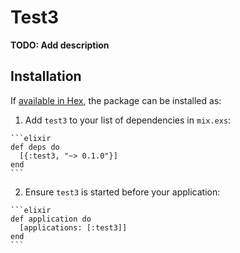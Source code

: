 # Test3

**TODO: Add description**

## Installation

If [available in Hex](https://hex.pm/docs/publish), the package can be installed as:

  1. Add `test3` to your list of dependencies in `mix.exs`:

    ```elixir
    def deps do
      [{:test3, "~> 0.1.0"}]
    end
    ```

  2. Ensure `test3` is started before your application:

    ```elixir
    def application do
      [applications: [:test3]]
    end
    ```

